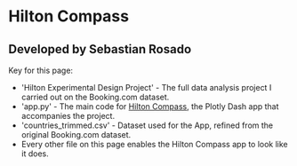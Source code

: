 # Hilton Compass
## Developed by Sebastian Rosado

Key for this page:
- 'Hilton Experimental Design Project' - The full data analysis project I carried out on the Booking.com dataset.
- 'app.py' - The main code for [Hilton Compass](https://hilton-compass.herokuapp.com/), the Plotly Dash app that accompanies the project.
- 'countries_trimmed.csv' - Dataset used for the App, refined from the original Booking.com dataset.
- Every other file on this page enables the Hilton Compass app to look like it does.

